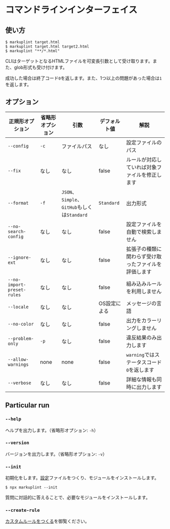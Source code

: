 # コマンドラインインターフェイス

## 使い方

```shell
$ markuplint target.html
$ markuplint target.html target2.html
$ markuplint "**/*.html"
```

CLIはターゲットとなるHTMLファイルを可変長引数として受け取ります。また、glob形式も受け付けます。

成功した場合は終了コード`0`を返します。また、1つ以上の問題があった場合は`1`を返します。

## オプション

| 正規形オプション           | 省略形オプション | 引数                                         | デフォルト値 | 解説                                                 |
| -------------------------- | ---------------- | -------------------------------------------- | ------------ | ---------------------------------------------------- |
| `--config`                 | `-c`             | ファイルパス                                 | なし         | 設定ファイルのパス                                   |
| `--fix`                    | なし             | なし                                         | false        | ルールが対応していれば対象ファイルを修正します       |
| `--format`                 | `-f`             | `JSON`、`Simple`、`GitHub`もしくは`Standard` | `Standard`   | 出力形式                                             |
| `--no-search-config`       | なし             | なし                                         | false        | 設定ファイルを自動で検索しません                     |
| `--ignore-ext`             | なし             | なし                                         | false        | 拡張子の種類に関わらず受け取ったファイルを評価します |
| `--no-import-preset-rules` | なし             | なし                                         | false        | 組み込みルールを利用しません                         |
| `--locale`                 | なし             | なし                                         | OS設定による | メッセージの言語                                     |
| `--no-color`               | なし             | なし                                         | false        | 出力をカラーリングしません                           |
| `--problem-only`           | `-p`             | なし                                         | false        | 違反結果のみ出力します                               |
| `--allow-warnings`         | none             | none                                         | false        | `warning`ではステータスコード`0`を返します           |
| `--verbose`                | なし             | なし                                         | false        | 詳細な情報も同時に出力します                         |

## Particular run

### `--help`

ヘルプを出力します。（省略形オプション: `-h`）

### `--version`

バージョンを出力します。（省略形オプション: `-v`）

### `--init`

初期化をします。[設定](configuration/index.md)ファイルをつくり、モジュールをインストールします。

```shell
$ npx markuplint --init
```

質問に対話的に答えることで、必要なモジュールをインストールします。

### `--create-rule`

[カスタムルールをつくる](./custom-rule)を御覧ください。
